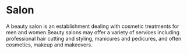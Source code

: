# Salon
A beauty salon is an establishment dealing with cosmetic treatments for men and women.Beauty salons may offer a variety of services including professional hair cutting and styling, manicures and pedicures, and often cosmetics, makeup and makeovers.
